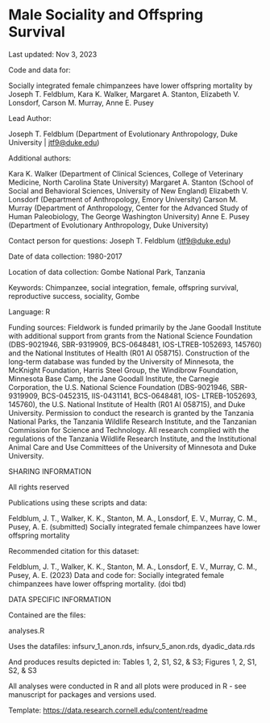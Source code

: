 # Male Sociality and Offspring Survival

Last updated: Nov 3, 2023

Code and data for:

Socially integrated female chimpanzees have lower offspring mortality
by Joseph T. Feldblum, Kara K. Walker, Margaret A. Stanton, Elizabeth V. Lonsdorf, Carson M. Murray, Anne E. Pusey

Lead Author:

Joseph T. Feldblum (Department of Evolutionary Anthropology, Duke University | jtf9@duke.edu)

Additional authors:

Kara K. Walker (Department of Clinical Sciences, College of Veterinary Medicine, North Carolina State University)
Margaret A. Stanton (School of Social and Behavioral Sciences, University of New England)
Elizabeth V. Lonsdorf (Department of Anthropology, Emory University)
Carson M. Murray (Department of Anthropology, Center for the Advanced Study of Human Paleobiology, The George Washington University)
Anne E. Pusey (Department of Evolutionary Anthropology, Duke University)

Contact person for questions: Joseph T. Feldblum (jtf9@duke.edu)

Date of data collection: 1980-2017

Location of data collection: Gombe National Park, Tanzania

Keywords: Chimpanzee, social integration, female, offspring survival, reproductive success, sociality, Gombe

Language: R

Funding sources: Fieldwork is funded primarily by the Jane Goodall Institute with additional support from grants from the National Science Foundation (DBS-9021946, SBR-9319909, BCS-0648481, IOS-LTREB-1052693, 145760) and the National Institutes of Health (R01 AI 058715).  Construction of the long-term database was funded by the University of Minnesota, the McKnight Foundation, Harris Steel Group, the Windibrow Foundation, Minnesota Base Camp, the Jane Goodall Institute, the Carnegie Corporation, the U.S. National Science Foundation (DBS-9021946, SBR-9319909, BCS-0452315, IIS-0431141, BCS-0648481, IOS- LTREB-1052693, 145760), the U.S. National Institute of Health (R01 AI 058715), and Duke University.  Permission to conduct the research is granted by the Tanzania National Parks, the Tanzania Wildlife Research Institute, and the Tanzanian Commission for Science and Technology. All research complied with the regulations of the Tanzania Wildlife Research Institute, and the Institutional Animal Care and Use Committees of the University of Minnesota and Duke University.

SHARING INFORMATION

All rights reserved

Publications using these scripts and data:

Feldblum, J. T., Walker, K. K., Stanton, M. A., Lonsdorf, E. V., Murray, C. M., Pusey, A. E. (submitted) Socially integrated female chimpanzees have lower offspring mortality

Recommended citation for this dataset:

Feldblum, J. T., Walker, K. K., Stanton, M. A., Lonsdorf, E. V., Murray, C. M., Pusey, A. E. (2023) Data and code for: Socially integrated female chimpanzees have lower offspring mortality. (doi tbd)

DATA SPECIFIC INFORMATION

Contained are the files:

analyses.R

Uses the datafiles: infsurv_1_anon.rds, infsurv_5_anon.rds, dyadic_data.rds

And produces results depicted in: Tables 1, 2, S1, S2, & S3; Figures 1, 2, S1, S2, & S3


All analyses were conducted in R and all plots were produced in R - see manuscript for packages and versions used.

Template: https://data.research.cornell.edu/content/readme
